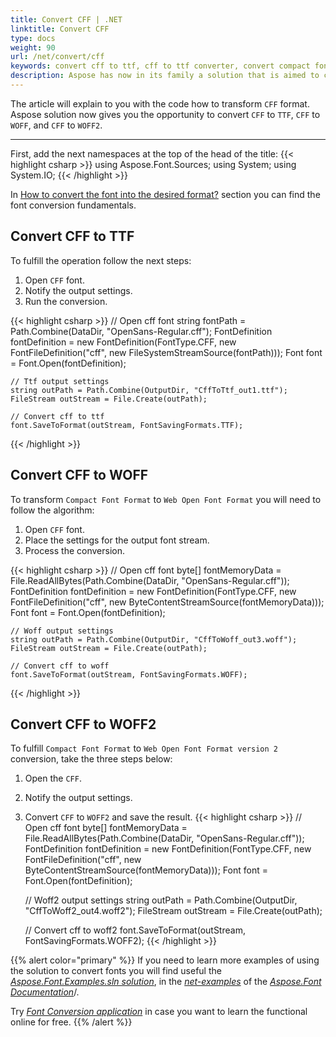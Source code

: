 ```yaml
---
title: Convert CFF | .NET
linktitle: Convert CFF
type: docs
weight: 90
url: /net/convert/cff
keywords: convert cff to ttf, cff to ttf converter, convert compact font format
description: Aspose has now in its family a solution that is aimed to convert different font formats. Here you will find examples of how to convert CFF format.
---
```


The article will explain to you with the code how to transform `CFF` format. Aspose solution now gives you the opportunity to convert `CFF` to `TTF`, `CFF` to `WOFF`, and `CFF` to `WOFF2`.
____

First, add the next namespaces at the top of the head of the title:
{{< highlight csharp >}} 
using Aspose.Font.Sources;
using System;
using System.IO;
{{< /highlight >}}

In [How to convert the font into the desired format?](https://docs.aspose.com//font/net/convert/#how-to-convert-the-font-into-the-desired-format) section you can find the font conversion fundamentals.

## Convert CFF to TTF

To fulfill the operation follow the next steps:

1. Open `CFF` font.
2. Notify the output settings.
3. Run the conversion.

{{< highlight csharp >}} 
    // Open cff font
    string fontPath = Path.Combine(DataDir, "OpenSans-Regular.cff");
    FontDefinition fontDefinition = new FontDefinition(FontType.CFF, new FontFileDefinition("cff", new FileSystemStreamSource(fontPath)));
    Font font = Font.Open(fontDefinition);

    // Ttf output settings
    string outPath = Path.Combine(OutputDir, "CffToTtf_out1.ttf");
    FileStream outStream = File.Create(outPath);

    // Convert cff to ttf
    font.SaveToFormat(outStream, FontSavingFormats.TTF);
{{< /highlight >}}


## Convert CFF to WOFF

To transform `Compact Font Format` to `Web Open Font Format` you will need to follow the algorithm:

1. Open `CFF` font.
2. Place the settings for the output font stream.
3. Process the conversion.

{{< highlight csharp >}} 
    // Open cff font
    byte[] fontMemoryData = File.ReadAllBytes(Path.Combine(DataDir, "OpenSans-Regular.cff"));
    FontDefinition fontDefinition = new FontDefinition(FontType.CFF, new FontFileDefinition("cff", new ByteContentStreamSource(fontMemoryData)));
    Font font = Font.Open(fontDefinition);

    // Woff output settings
    string outPath = Path.Combine(OutputDir, "CffToWoff_out3.woff");
    FileStream outStream = File.Create(outPath);

    // Convert cff to woff
    font.SaveToFormat(outStream, FontSavingFormats.WOFF);
{{< /highlight >}}


## Convert CFF to WOFF2

To fulfill `Compact Font Format` to `Web Open Font Format version 2` conversion, take the three steps below:

1. Open the `CFF`.
2. Notify the output settings.
3. Convert `CFF` to `WOFF2` and save the result.
{{< highlight csharp >}} 
    // Open cff font
    byte[] fontMemoryData = File.ReadAllBytes(Path.Combine(DataDir, "OpenSans-Regular.cff"));
    FontDefinition fontDefinition = new FontDefinition(FontType.CFF, new FontFileDefinition("cff", new ByteContentStreamSource(fontMemoryData)));
    Font font = Font.Open(fontDefinition);

    // Woff2 output settings
    string outPath = Path.Combine(OutputDir, "CffToWoff2_out4.woff2");
    FileStream outStream = File.Create(outPath);

    // Convert cff to woff2
    font.SaveToFormat(outStream, FontSavingFormats.WOFF2);
{{< /highlight >}}


{{% alert color="primary" %}}
If you need to learn more examples of using the solution to convert fonts you will find useful the [*Aspose.Font.Examples.sln solution*](https://github.com/aspose-font/Aspose.Font-Documentation/tree/master/net-examples), in the [*net-examples*](https://github.com/aspose-font/Aspose.Font-Documentation/tree/master/net-examples) of the [*Aspose.Font Documentation*](https://github.com/aspose-font/Aspose.Font-Documentation)/.


Try [*Font Conversion application*](https://products.aspose.app/font/conversion) in case you want to learn the functional online for free.
{{% /alert %}}